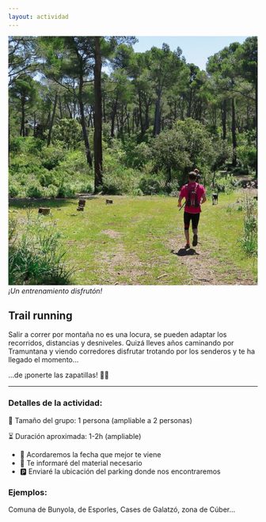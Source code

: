 ```yaml
---
layout: actividad
---
```


![Un entrenamiento disfrutón!](./../assets/img/trail.jpg)
*¡Un entrenamiento disfrutón!*

## Trail running

Salir a correr por montaña no es una locura, se pueden adaptar los recorridos, distancias y desniveles. Quizá lleves años caminando por Tramuntana y viendo corredores disfrutar trotando por los senderos y te ha llegado el momento...

...de ¡ponerte las zapatillas! 🏃🏻

* * *

### Detalles de la actividad:<br>
👥 Tamaño del grupo: 1 persona (ampliable a 2 personas)

⏳ Duración aproximada: 1-2h (ampliable)

*	📅 Acordaremos la fecha que mejor te viene
*	🎒 Te informaré del material necesario
*	🅿️ Enviaré la ubicación del parking donde nos encontraremos

### Ejemplos:<br>
Comuna de Bunyola, de Esporles, Cases de Galatzó, zona de Cúber...
